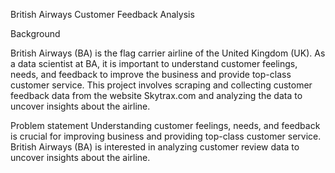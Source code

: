 British Airways Customer Feedback Analysis

Background

British Airways (BA) is the flag carrier airline of the United Kingdom (UK). As a data scientist at BA, it is important to understand customer feelings, needs, and feedback to improve the business and provide top-class customer service.
This project involves scraping and collecting customer feedback data from the website Skytrax.com and analyzing the data to uncover insights about the airline.


Problem statement
Understanding customer feelings, needs, and feedback is crucial for improving business and providing top-class customer service. British Airways (BA) is interested in analyzing customer review data to uncover insights about the airline.

